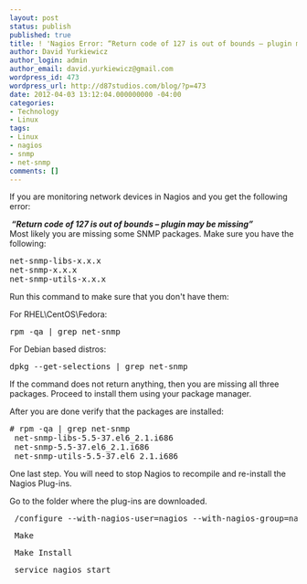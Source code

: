 ```yaml
---
layout: post
status: publish
published: true
title: ! 'Nagios Error: “Return code of 127 is out of bounds – plugin may be missing” '
author: David Yurkiewicz
author_login: admin
author_email: david.yurkiewicz@gmail.com
wordpress_id: 473
wordpress_url: http://d87studios.com/blog/?p=473
date: 2012-04-03 13:12:04.000000000 -04:00
categories:
- Technology
- Linux
tags:
- Linux
- nagios
- snmp
- net-snmp
comments: []
---
```

If you are monitoring network devices in Nagios and you get the following error:

<address><strong> “Return code of 127 is out of bounds – plugin may be missing” </strong></address>Most likely you are missing some SNMP packages. Make sure you have the following:
<pre>net-snmp-libs-x.x.x
net-snmp-x.x.x
net-snmp-utils-x.x.x</pre>
Run this command to make sure that you don't have them:

For RHEL\CentOS\Fedora:
<pre>rpm -qa | grep net-snmp</pre>
For Debian based distros:
<pre>dpkg --get-selections | grep net-snmp</pre>
If the command does not return anything, then you are missing all three packages. Proceed to install them using your package manager.

After you are done verify that the packages are installed:
<pre># rpm -qa | grep net-snmp
 net-snmp-libs-5.5-37.el6_2.1.i686
 net-snmp-5.5-37.el6_2.1.i686
 net-snmp-utils-5.5-37.el6_2.1.i686</pre>
One last step. You will need to stop Nagios to recompile and re-install the Nagios Plug-ins.

Go to the folder where the plug-ins are downloaded.
<pre> /configure --with-nagios-user=nagios --with-nagios-group=nagios</pre>
<pre> Make</pre>
<pre> Make Install</pre>
<pre> service nagios start</pre>
